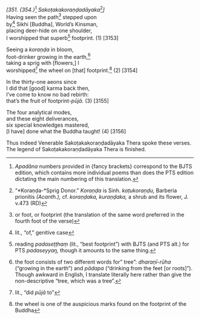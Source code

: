 *\[351. {354.}*[^1] *Sakoṭakakoraṇḍadāyaka*[^2]*\]*  
Having seen the path[^3] stepped upon  
by[^4] Sikhi \[Buddha\], World’s Kinsman,  
placing deer-hide on one shoulder,  
I worshipped that superb[^5] footprint. (1) \[3153\]

Seeing a *koraṇḍa* in bloom,  
foot-drinker growing in the earth,[^6]  
taking a sprig with \[flowers,\] I  
worshipped[^7] the wheel on \[that\] footprint.[^8] (2) \[3154\]

In the thirty-one aeons since  
I did that \[good\] karma back then,  
I’ve come to know no bad rebirth:  
that’s the fruit of footprint-*pūjā.* (3) \[3155\]

The four analytical modes,  
and these eight deliverances,  
six special knowledges mastered,  
\[I have\] done what the Buddha taught! (4) \[3156\]

Thus indeed Venerable Sakoṭakakoraṇḍadāyaka Thera spoke these verses.  
The legend of Sakoṭakakoraṇḍadāyaka Thera is finished.

[^1]: *Apadāna* numbers provided in {fancy brackets} correspond to the
    BJTS edition, which contains more individual poems than does the PTS
    edition dictating the main numbering of this translation.

[^2]: “*Koraṇḍa-*Sprig Donor.” *Koraṇḍa* is Sinh. *kaṭukoraṇḍu,*
    Barberia prionitis *(Acanth.),* cf. *koraṇḍaka, kuraṇḍaka,* a shrub
    and its flower, J. v.473 (RD)

[^3]: or foot, or footprint (the translation of the same word preferred
    in the fourth foot of the verse)

[^4]: lit., “of,” genitive case

[^5]: reading *padaseṭṭhaṃ* (lit., “best footprint”) with BJTS (and PTS
    alt.) for PTS *padaseyyaŋ,* though it amounts to the same thing.

[^6]: the foot consists of two different words for” tree”:
    *dharaṇī-rūha* (“growing in the earth”) and *pādapa* (“drinking from
    the feet \[or roots\]”). Though awkward in English, I translate
    literally here rather than give the non-descriptive “tree, which was
    a tree”.

[^7]: lit., “did *pūjā* to”

[^8]: the wheel is one of the auspicious marks found on the footprint of
    the Buddha
